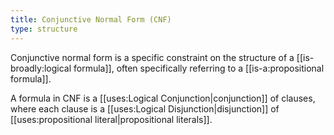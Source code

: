 ```yaml
---
title: Conjunctive Normal Form (CNF)
type: structure
---
```


Conjunctive normal form is a specific constraint on the structure of a [[is-broadly:logical formula]], often specifically referring to a [[is-a:propositional formula]].

A formula in CNF is a [[uses:Logical Conjunction|conjunction]] of clauses, where each clause is a [[uses:Logical Disjunction|disjunction]] of [[uses:propositional literal|propositional literals]].
